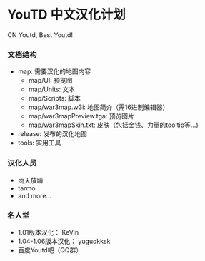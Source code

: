 # YouTD 中文汉化计划
CN Youtd, Best Youtd!
### 文档结构
- map: 需要汉化的地图内容
  - map/UI: 预览图
  - map/Units: 文本
  - map/Scripts: 脚本
  - map/war3map.w3i: 地图简介（需16进制编辑器）
  - map/war3mapPreview.tga: 预览图片
  - map/war3mapSkin.txt: 皮肤（包括金钱、力量的tooltip等...)
- release: 发布的汉化地图
- tools: 实用工具

### 汉化人员
- 雨天放晴
- tarmo
- and more...

### 名人堂
- 1.01版本汉化： KeVin
- 1.04-1.06版本汉化： yuguokksk
- 百度Youtd吧（QQ群）

